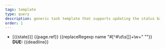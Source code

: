 ```yaml
---
tags: template
type: query
description: generic task template that supports updating the status back in the origin page
order: 1
---
```

* [{{state}}] {{page.ref}} {{replaceRegexp name "#[^#\d\s\[\]]+\w+" ""}} **DUE:** {{deadline}}